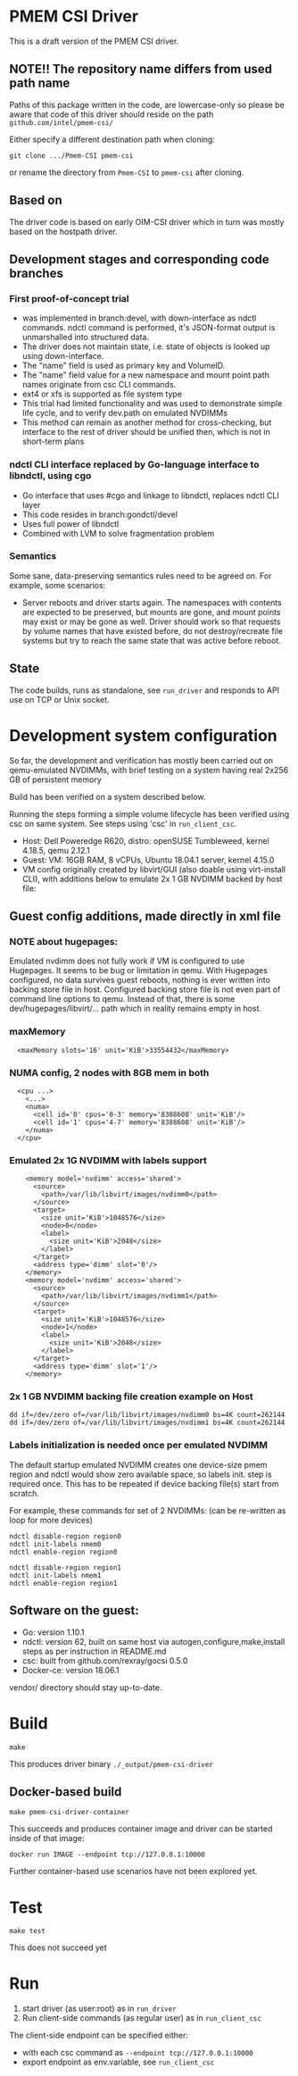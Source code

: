 # PMEM CSI Driver

This is a draft version of the PMEM CSI driver.

## NOTE!! The repository name differs from used path name

Paths of this package written in the code, are lowercase-only
so please be aware that code of this driver should reside
on the path `github.com/intel/pmem-csi/`

Either specify a different destination path when cloning:

`git clone .../Pmem-CSI pmem-csi`

or rename the directory from `Pmem-CSI` to `pmem-csi` after cloning.

## Based on

The driver code is based on early OIM-CSI driver which in turn
was mostly based on the hostpath driver.

## Development stages and corresponding code branches

### First proof-of-concept trial

- was implemented in branch:devel, with down-interface as ndctl commands. ndctl command is performed, it's JSON-format output is unmarshalled into structured data.
- The driver does not maintain state, i.e. state of objects is looked up using down-interface.
- The "name" field is used as primary key and VolumeID.
- The "name" field value for a new namespace and mount point path names originate from csc CLI commands.
- ext4 or xfs is supported as file system type
- This trial had limited functionality and was used to demonstrate simple life cycle, and to verify dev.path on emulated NVDIMMs
- This method can remain as another method for cross-checking, but interface to the rest of driver should be unified then, which is not in short-term plans

### ndctl CLI interface replaced by Go-language interface to libndctl, using cgo

- Go interface that uses #cgo and linkage to libndctl, replaces ndctl CLI layer
- This code resides in branch:gondctl/devel
- Uses full power of libndctl
- Combined with LVM to solve fragmentation problem

### Semantics

Some sane, data-preserving semantics rules need to be agreed on. For example, some scenarios:
  - Server reboots and driver starts again. The namespaces with contents are expected to be preserved, but mounts are gone, and mount points may exist or may be gone as well. Driver should work so that requests by volume names that have existed before, do not destroy/recreate file systems but try to reach the same state that was active before reboot.

## State

The code builds, runs as standalone, see `run_driver`
and responds to API use on TCP or Unix socket.

# Development system configuration

So far, the development and verification has mostly been carried out on qemu-emulated NVDIMMs, with brief testing on a system having real 2x256 GB of persistent memory

Build has been verified on a system described below.

Running the steps forming a simple volume lifecycle has been verified using csc on same system. See steps using 'csc' in `run_client_csc`.

- Host: Dell Poweredge R620, distro: openSUSE Tumbleweed, kernel 4.18.5, qemu 2.12.1
- Guest: VM: 16GB RAM, 8 vCPUs, Ubuntu 18.04.1 server, kernel 4.15.0
- VM config originally created by libvirt/GUI (also doable using virt-install CLI), with additions below to emulate 2x 1 GB NVDIMM backed by host file:

## Guest config additions, made directly in xml file

### NOTE about hugepages:

Emulated nvdimm does not fully work if VM is configured to use Hugepages. It seems to be bug or limitation in qemu. With Hugepages configured, no data survives guest reboots, nothing is ever written into backing store file in host. Configured backing store file is not even part of command line options to qemu. Instead of that, there is some dev/hugepages/libvirt/... path which in reality remains empty in host.

### maxMemory

```
  <maxMemory slots='16' unit='KiB'>33554432</maxMemory>
```

### NUMA config, 2 nodes with 8GB mem in both

```
  <cpu ...>
    <...>
    <numa>
      <cell id='0' cpus='0-3' memory='8388608' unit='KiB'/>
      <cell id='1' cpus='4-7' memory='8388608' unit='KiB'/>
    </numa>
  </cpu>
```

### Emulated 2x 1G NVDIMM with labels support

```
    <memory model='nvdimm' access='shared'>
      <source>
        <path>/var/lib/libvirt/images/nvdimm0</path>
      </source>
      <target>
        <size unit='KiB'>1048576</size>
        <node>0</node>
        <label>
          <size unit='KiB'>2048</size>
        </label>
      </target>
      <address type='dimm' slot='0'/>
    </memory>
    <memory model='nvdimm' access='shared'>
      <source>
        <path>/var/lib/libvirt/images/nvdimm1</path>
      </source>
      <target>
        <size unit='KiB'>1048576</size>
        <node>1</node>
        <label>
          <size unit='KiB'>2048</size>
        </label>
      </target>
      <address type='dimm' slot='1'/>
    </memory>
```

### 2x 1 GB NVDIMM backing file creation example on Host

```
dd if=/dev/zero of=/var/lib/libvirt/images/nvdimm0 bs=4K count=262144
dd if=/dev/zero of=/var/lib/libvirt/images/nvdimm1 bs=4K count=262144
```

### Labels initialization is needed once per emulated NVDIMM

The default startup emulated NVDIMM creates one device-size pmem region
and ndctl would show zero available space, so labels init. step is required once.
This has to be repeated if device backing file(s) start from scratch.

For example, these commands for set of 2 NVDIMMs:
(can be re-written as loop for more devices)

```
ndctl disable-region region0
ndctl init-labels nmem0
ndctl enable-region region0

ndctl disable-region region1
ndctl init-labels nmem1
ndctl enable-region region1
```

## Software on the guest:
- Go: version 1.10.1
- ndctl: version 62, built on same host via autogen,configure,make,install steps as per instruction in README.md
- csc: built from github.com/rexray/gocsi 0.5.0
- Docker-ce: version 18.06.1

vendor/ directory should stay up-to-date.

# Build

`make`

This produces driver binary `./_output/pmem-csi-driver`

## Docker-based build

`make pmem-csi-driver-container`

This succeeds and produces container image and driver can be
started inside of that image:

`docker run IMAGE --endpoint tcp://127.0.0.1:10000`

Further container-based use scenarios have not been explored yet.

# Test

`make test`

This does not succeed yet

# Run

1. start driver (as user:root) as in `run_driver`
2. Run client-side commands (as regular user) as in `run_client_csc`

The client-side endpoint can be specified either:

- with each csc command as `--endpoint tcp://127.0.0.1:10000` 
- export endpoint as env.variable, see `run_client_csc`

